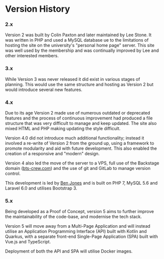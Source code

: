 # Version History

### 2.x
Version 2 was built by Colin Paxton and later maintained by Lee Stone. It was written in PHP and used a MySQL database 
ue to the limitations of hosting the site on the university's "personal home page" server. This site was well used by 
the membership and was continually improved by Lee and other interested members.

### 3.x
While Version 3 was never released it did exist in various stages of planning. This would use the same structure and 
hosting as Version 2 but would introduce several new features.

### 4.x
Due to its age Version 2 made use of numerous outdated or deprecated features and the process of continuous improvement 
had produced a file structure that was very difficult to manage and keep updated. The site also mixed HTML and PHP 
making updating the style difficult.

Version 4.0 did not introduce much additional functionality; instead it involved a re-write of Version 2 from the ground 
up, using a framework to promote modularity and aid with future development. This also enabled the creation of a 
responsive and "modern" design.

Version 4 also led the move of the server to a VPS, full use of the Backstage domain ([bts-crew.com](http://www.bts-crew.com)) 
and the use of git and GitLab to manage version control.

This development is led by [Ben Jones](http://github.com/bnjns) and is built on PHP 7, MySQL 5.6 and Laravel 6.0 and 
utilises Bootstrap 3.

### 5.x

Being developed as a Proof of Concept, version 5 aims to further improve the maintainability of the code-base, and 
modernise the tech stack.

Version 5 will move away from a Multi-Page Application and will instead utilise an Application Programming Interface (API) 
built with Kotlin and Quarkus, with a separate front-end Single-Page Application (SPA) built with Vue.js and TypeScript. 

Deployment of both the API and SPA will utilise Docker images.
